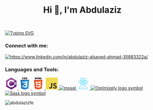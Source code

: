 
<h1 align="center">Hi 👋, I'm Abdulaziz</h1>
<br>

[![Typing SVG](https://readme-typing-svg.herokuapp.com?size=25&background=FFFFFF00&center=true&vCenter=true&lines=.Net+Developer)]([https://github.com/AbdulazizFE]([https://www.linkedin.com/in/abdulaziz-alsayed-ahmad-35883322a/)](https://github.com/AbdulazizFE))

<h3 align="left">Connect with me:</h3>
<p align="left">
<a href="https://linkedin.com/in/abdulaziz-alsayed-ahmad-35883322a/" target="blank"><img align="center" src="https://raw.githubusercontent.com/rahuldkjain/github-profile-readme-generator/master/src/images/icons/Social/linked-in-alt.svg" alt="https://www.linkedin.com/in/abdulaziz-alsayed-ahmad-35883322a/" height="30" width="40" /></a>
</p>

<h3 align="left">Languages and Tools:</h3>
<p align="left"> 

<a href="https://www.w3schools.com/cs/" target="_blank" rel="noreferrer"> <img src="https://raw.githubusercontent.com/devicons/devicon/master/icons/csharp/csharp-original.svg" alt="csharp" width="40" height="40"/> </a>
<a href="https://www.w3schools.com/css/" target="_blank" rel="noreferrer"> <img src="https://raw.githubusercontent.com/devicons/devicon/master/icons/css3/css3-original-wordmark.svg" alt="css3" width="40" height="40"/> </a> <a href="https://www.w3.org/html/" target="_blank" rel="noreferrer"> <img src="https://raw.githubusercontent.com/devicons/devicon/master/icons/html5/html5-original-wordmark.svg" alt="html5" width="40" height="40"/> </a> <a href="https://developer.mozilla.org/en-US/docs/Web/JavaScript" target="_blank" rel="noreferrer"> <img src="https://raw.githubusercontent.com/devicons/devicon/master/icons/javascript/javascript-original.svg" alt="javascript" width="40" height="40"/> </a> <a href="https://www.microsoft.com/en-us/sql-server" target="_blank" rel="noreferrer"> <img src="https://www.svgrepo.com/show/303229/microsoft-sql-server-logo.svg" alt="mssql" width="40" height="40"/> </a> <a href="https://reactjs.org/" target="_blank" rel="noreferrer"> <img src="https://raw.githubusercontent.com/devicons/devicon/master/icons/react/react-original-wordmark.svg" alt="react" width="40" height="40"/> </a> <a href="https://vuejs.org/" target="_blank" rel="noreferrer"> </a>
<a href="https://www.optimizely.com/" target="blank"><img src="https://www.optimizely.com/globalassets/02.-global-images/navigation/optimizely_symbol_full-color.svg" class="primary-footer__logo" width="45" height="45" alt="Optimizely logo symbol" loading="lazy"></a>
<a href="https://sass-lang.com/" target="blank"><img src="https://sass-lang.com/assets/img/logos/logo.svg" class="primary-footer__logo" width="45" height="45" alt="Sass logo symbol" loading="lazy"></a>


 </p>
<p><img align="left" src="https://w7.pngwing.com/pngs/492/902/png-transparent-vuejs-original-wordmark-logo-icon.png" alt="abdulazizfe" /></p>
